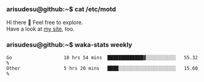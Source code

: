 ### arisudesu@github:~$ cat /etc/motd

Hi there 👋  Feel free to explore.  
Have a look at [my site](https://arisu.dev), too.

### arisudesu@github:~$ waka-stats weekly
<!--START_SECTION:waka-->

```text
Go                   18 hrs 54 mins  █████████████▓░░░░░░░░░░░   55.32 %
Other                5 hrs 20 mins   ████░░░░░░░░░░░░░░░░░░░░░   15.60 %
```

<!--END_SECTION:waka-->
